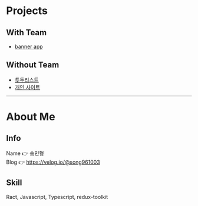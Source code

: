 # Projects
## With Team
- [banner app](https://github.com/preCrew/banner_create_app)

## Without Team
- [투두리스트](https://github.com/Doosies/todoList-page/)
- [개인 사이트](https://github.com/Doosies/portfolio/)
---

# About Me
## Info
Name 👉 송민형  
Blog 👉 https://velog.io/@song961003  

## Skill
Ract, Javascript, Typescript, redux-toolkit
